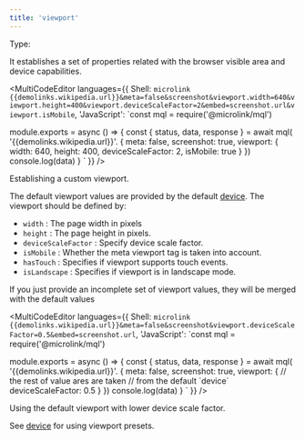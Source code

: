 ```yaml
---
title: 'viewport'
---
```


Type: <Type children='<object>'/>

It establishes a set of properties related with the browser visible area and device capabilities.

<MultiCodeEditor languages={{
  Shell: `microlink {{demolinks.wikipedia.url}}&meta=false&screenshot&viewport.width=640&viewport.height=400&viewport.deviceScaleFactor=2&embed=screenshot.url&viewport.isMobile`,
  'JavaScript': `const mql = require('@microlink/mql')
 
module.exports = async () => {
  const { status, data, response } = await mql(
    '{{demolinks.wikipedia.url}}'. {
      meta: false,
      screenshot: true,
      viewport: {
        width: 640,
        height: 400,
        deviceScaleFactor: 2,
        isMobile: true
      }
  })
  console.log(data)
}
  `
  }} 
/>


<Figcaption>Establishing a custom viewport.</Figcaption>

The default viewport values are provided by the default [device](/docs/api/parameters/device). The viewport should be defined by:

- `width` <Type children='<number>'/>: The page width in pixels
- `height` <Type children='<number>'/>: The page height in pixels.
- `deviceScaleFactor` <Type children='<number>'/>: Specify device scale factor.
- `isMobile` <Type><Type children='<boolean>'/></Type>: Whether the meta viewport tag is taken into account.
- `hasTouch` <Type><Type children='<boolean>'/></Type>: Specifies if viewport supports touch events.
- `isLandscape` <Type><Type children='<boolean>'/></Type>: Specifies if viewport is in landscape mode.

If you just provide an incomplete set of viewport values, they will be merged with the default values

<MultiCodeEditor languages={{
  Shell: `microlink {{demolinks.wikipedia.url}}&meta=false&screenshot&viewport.deviceScaleFactor=0.5&embed=screenshot.url`,
  'JavaScript': `const mql = require('@microlink/mql')
 
module.exports = async () => {
  const { status, data, response } = await mql(
    '{{demolinks.wikipedia.url}}'. {
      meta: false,
      screenshot: true,
      viewport: {
        // the rest of value ares are taken
        // from the default \`device\`
        deviceScaleFactor: 0.5
      }
  })
  console.log(data)
}
  `
  }} 
/>

<Figcaption>Using the default viewport with lower device scale factor.</Figcaption>

See [device](/docs/api/parameters/device) for using viewport presets.
